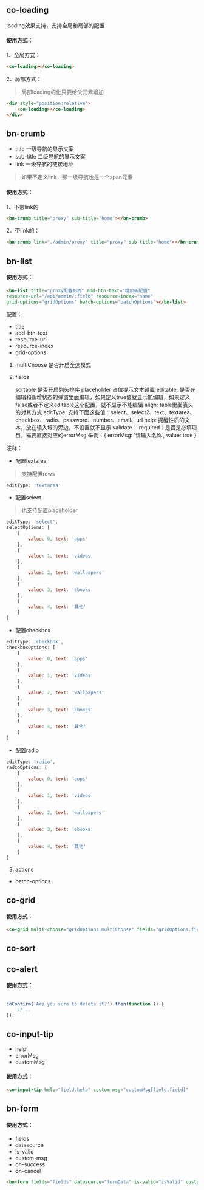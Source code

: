 ## co-loading

loading效果支持，支持全局和局部的配置

#### 使用方式：

1、全局方式：

```html
<co-loading></co-loading>
```

2、局部方式：

> 局部loading的化只要给父元素增加

```html
<div style="position:relative">
    <co-loading></co-loading>
</div>
```


## bn-crumb

* title      一级导航的显示文案
* sub-title  二级导航的显示文案
* link       一级导航的链接地址

> 如果不定义link，那一级导航也是一个span元素

#### 使用方式：

1、不带link的

```html
<bn-crumb title="proxy" sub-title="home"></bn-crumb>
```

2、带link的：

```html
<bn-crumb link="./admin/proxy" title="proxy" sub-title="home"></bn-crumb>
```


## bn-list

#### 使用方式：

```html
<bn-list title="proxy配置列表" add-btn-text="增加新配置" 
resource-url="/api/admin/:field" resource-index="name" 
grid-options="gridOptions" batch-options="batchOptions"></bn-list>
```

配置：

* title
* add-btn-text
* resource-url
* resource-index
* grid-options

1. multiChoose      是否开启全选模式
2. fields

    sortable        是否开启列头排序
    placeholder     占位提示文本设置
    editable: 		是否在编辑和新增状态的弹窗里面编辑，如果定义true值就显示能编辑，如果定义false或者不定义editable这个配置，就不显示不能编辑
    align:          table里面表头的对其方式
    editType:       支持下面这些值：select、select2、text、textarea、checkbox、radio、password、number、email、url
    help: 提醒性质的文本，放在输入域的旁边，不设置就不显示
    validate：
    	required：是否是必填项目，需要直接对应的errorMsg
    	举例：{ errorMsg: '请输入名称', value: true }





注释：

* 配置textarea

> 支持配置rows

```js
editType: 'textarea'
```

* 配置select

> 也支持配置placeholder

```js
editType: 'select',
selectOptions: [
    {
        value: 0, text: 'apps'
    },
    {
        value: 1, text: 'videos'
    },
    {
        value: 2, text: 'wallpapers'
    },
    {
        value: 3, text: 'ebooks'
    },
    {
        value: 4, text: '其他'
    }
]
```

* 配置checkbox

```js
editType: 'checkbox',
checkboxOptions: [
    {
        value: 0, text: 'apps'
    },
    {
        value: 1, text: 'videos'
    },
    {
        value: 2, text: 'wallpapers'
    },
    {
        value: 3, text: 'ebooks'
    },
    {
        value: 4, text: '其他'
    }
]
```

* 配置radio

```js
editType: 'radio',
radioOptions: [
    {
        value: 0, text: 'apps'
    },
    {
        value: 1, text: 'videos'
    },
    {
        value: 2, text: 'wallpapers'
    },
    {
        value: 3, text: 'ebooks'
    },
    {
        value: 4, text: '其他'
    }
]
```

3. actions

* batch-options







## co-grid

#### 使用方式：

```html
<co-grid multi-choose="gridOptions.multiChoose" fields="gridOptions.fields" grid-data="gridData" actions="gridOptions.actions" sort="paramObj.sort" sort-by="paramObj.sortBy" on-delete-item="deleteData(item, action)" on-edit-item="editData(item, action)" checked-data="checkedData" scheme-url="gridOptions.schemeUrl" scheme="gridOptions.scheme"></co-grid>
```


## co-sort




## co-alert


#### 使用方式：

```js

coConfirm('Are you sure to delete it?').then(function () {
    //...
});

```


## co-input-tip

* help
* errorMsg
* customMsg

#### 使用方式：

```html
<co-input-tip help="field.help" custom-msg="customMsg[field.field]"      validator="field.validate" for="field.field"></co-input-tip>
```



## bn-form

#### 使用方式：

* fields
* datasource
* is-valid
* custom-msg
* on-success
* on-cancel

```html
<bn-form fields="fields" datasource="formData" is-valid="isValid" custom-msg="errorInfo" on-success="ok(data)" on-cancel="cancel()"></bn-form>
```


